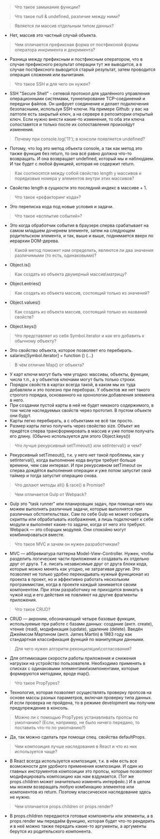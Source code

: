 > Что такое замыкание функции?

> Что такое null & undefined, различие между ними?

> Является ли массив отдельным типом данных?

- Нет, массив это частный случай объекта.

> Чем отличается префиксная форма от постфиксной формы оператора инкримента и декримента?

- Разница между префиксным и постфиксным оператором, что в случае префиксного результат операции тут же выводится, а в случае постфиксного выводится старый результат, затем проводится операция сложения или вычитания.

> Что такое SSH и для чего он нужен?

- SSH "Secure Shell" - сетевой протокол для удалённого управления операционными системами, туннелирование TCP-соединений и передачи файлов. Он шифрует соединение и делает подключения безопасными, используя SSH-ключи. На примере Github: у вас на лаптопе есть закрытый ключ, а на сервере в репозитории открытый ключ. Если нужно внести какие-то изменения, то оба эти ключа сопоставятся и только после их сопоставления произойдут изменения.

> Почему при console.log('11'); в консоли появляется undefined?

- Потому, что log это метод объекта console, а так как метод это также функция без return, то она всё равно должна что-то возвращать. И она возвращает undefined, который мы и наблюдаем. И так будет с любой функцией, которая не содержит return.

> Как соотносятся между собой свойство length у массивов и порядковые номера у элементов внутри этих массивов?

- Свойство length в сущности это последний индекс в массиве + 1.

> Что такое «рефакторинг кода»?

- Это переписка кода под новые условия и задачи.

> Что такое «всплытие событий»?

- Это когда обработчик события в браузере сперва срабатывает на самом младшем дочернем элементе, затем на следующем родительском элемента, и так, выше и выше, поднимается вверх по иерархии DOM-дерева.

> Какой метод поможет нам определить, являются ли два значения различимыми (то есть, одинаковыми)?

- Object.is()

> Как создать из объекта двумерный массив\матрицу?

- Object.entries()

> Как создать из объекта массив, состоящий только из значений?

- Object.values()

> Как создать из объекта массив, состоящий только из названий свойств?

- Object.keys()

> Что представляет из себя Symbol.iterator и как его добавить к обычному объекту?

- Это свойство объекта, которое позволяет его перебирать.
- salaries[Symbol.iterator] = function () {...}

> В чём отличие Map() от объекта?

- У карт ключи могут быть чем угодно: массивы, объекты, функции, числа т.п., а у объектов ключами могут быть только строки.
- Порядок свойств в картах всегда такой, в каком мы их туда добавляли и это полезно при переборах. У объектов же нет такого строгого порядка, основанного на хронологии добавления элемента в него.
- При создании пустой карты в ней не будет никакого содержимого, в том числе наследуемых свойств через прототип. В пустом объекте они будут.
- Карты легко перебирать, а с объектами не всё так просто.
- Размер карты легко получить через свойство size. Объект же придётся сперва трансформировать в массив и уже потом получать его длину. (Обычно используется для этого Object.keys())

> Что лучше рекурсивный setTimeout() или setInterval() и чем?

- Рекурсивный setTimeout(), т.к. у него нет такой проблемы, как у setInterval(), когда выполнение кода внутри требует больше времени, чем сам интервал. И при рекурсивном setTimeout он сперва дождётся выполнения операции и уже потом запустит свой таймер и тогда запустит операцию снова.

> Что делают методы all() & race() в Promise?

> Чем отличается Gulp от Webpack?

- Gulp это "task runner" или планировщик задач, при помощи него мы можем выполнять различные задачи, которые выполнятся при различных обстоятельствах. Сам по себе Gulp не может собирать скрипты или обрабатывать изображения, а лишь подключает к себе модули и выполняет какие-то задачи, когда от него это требуют. Webpack — это сборщик модулей. Они спокойно могут комбинироваться вместе.

> Что такое MVC и зачем он нужен разработчикам?

- MVC — аббревиатура паттерна Model-View-Controller. Нужен, чтобы разделить логические части приложения и создавать их отдельно друг от друга. Т.е. писать независимые друг от друга блоки кода, которые можно менять как угодно, не затрагивая другие. Это позволяет не только удобно перекидывать нужный функционал из проекта в проект, но и эффективно работать нескольким программистам, когда в проекте каждый занимается своим компонентом. При этом разработчику не приходится вникать в чужой код и его действия не повлияют на другие фрагменты приложения.

> Что такое CRUD?

- CRUD — акроним, обозначающий четыре базовые функции, используемые при работе с базами данных: создание (англ. create), чтение (read), модификация (update), удаление (delete). Введён Джеймсом Мартином (англ. James Martin) в 1983 году как стандартная классификация функций по манипуляции данными.

> Для чего нужен алгоритм реконциляции\согласования?

- Для оптимизации скорости работы приложения и снижения нагрузки на устройство пользователя. Необходимо применять в списках с одинаковыми элементами\компонентами, которые формируются методами, вроде map().

> Что такое PropTypes?

- Технология, которая позволяет осуществлять проверку пропсов на основе массы разных параметров, включая проверку типа данных. И если проверка не пройдена, то в режиме development мы получим предупреждение в консоль.

> Можно ли с помощью PropTypes устанавливать пропсы по умолчанию? (Если, например, не было ничего передано, то поставить что-то по умолчанию?)

- Да, так можно сделать при помощи спец. свойства defaultProps.

> Чем композиция лучше наследования в React и что из них используется чаще?

- В React всегда используется композиция, т.к. в нём есть все возможности для удобного применения композиции. И один из главных инструментов композиции это пропсы, которые позволяют модифицировать композицию как нам вздумается. (Тот же props.children может значительно изменять интерфейс.) И в целом мы можем возвращать любую комбинацию элементов или компонентов из return. Поэтому классическое наследование здесь не нужно.

> Чем отличается props.children от props.render?

- В props.children передаются готовые компоненты или элементы, а в props.render мы передаём функцию, которая будет что-то рендерить и в неё можно также передать какие-то аргументы, а аргументы берутся из родительского компонента.